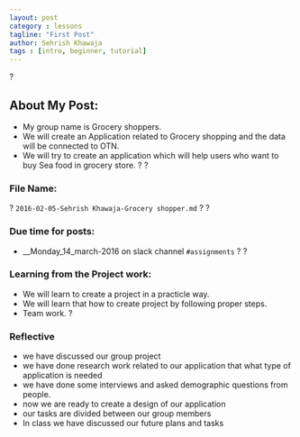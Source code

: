 ```yaml
---
layout: post
category : lessons
tagline: "First Post"
author: Sehrish Khawaja
tags : [intro, beginner, tutorial]
---
```

?
## About My Post:
- My group name is Grocery shoppers.
- We will create an Application related to Grocery shopping and the data will be connected to OTN.
- We will try to create an application which will help users who want to buy Sea food in grocery store.
?
?
### File Name:
?
`2016-02-05-Sehrish Khawaja-Grocery shopper.md`
?
?
### Due time for posts:
- __Monday_14_march-2016 on slack channel `#assignments`
?
?
### Learning from the Project work:
- We will learn to create a project in a practicle way.
- We will learn that how to create project by following proper steps.
- Team work.
?
### Reflective
- we have discussed our group project
- we have done research work related to our application that what type of application is needed
- we have done some interviews and asked demographic questions from people.
- now we are ready to create a design of our application
- our tasks are divided between our group members 
- In class we have discussed our future plans and tasks